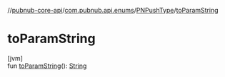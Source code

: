 //[pubnub-core-api](../../../index.md)/[com.pubnub.api.enums](../index.md)/[PNPushType](index.md)/[toParamString](to-param-string.md)

# toParamString

[jvm]\
fun [toParamString](to-param-string.md)(): [String](https://kotlinlang.org/api/latest/jvm/stdlib/kotlin/-string/index.html)
